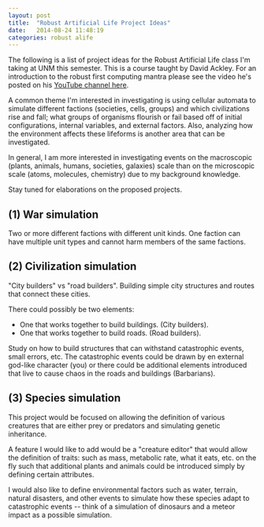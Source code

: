 ```yaml
---
layout: post
title:  "Robust Artificial Life Project Ideas"
date:   2014-08-24 11:48:19
categories: robust alife
---
```


The following is a list of project ideas for the Robust Artificial Life class
I'm taking at UNM this semester. This is a course taught by David Ackley. For
an introduction to the robust first computing mantra please see the video he's
posted on his 
[YouTube channel here](https://www.youtube.com/watch?v=helScS3coAE&feature=youtu.be). 

A common theme I'm interested in investigating is using cellular automata to
simulate different factions (societies, cells, groups) and which civilizations
rise and fall; what groups of organisms flourish or fail based off of initial
configurations, internal variables, and external factors. Also, analyzing how
the environment affects these lifeforms is another area that can be
investigated.

In general, I am more interested in investigating events on the macroscopic
(plants, animals, humans, societies, galaxies) scale than on the microscopic
scale (atoms, molecules, chemistry) due to my background knowledge.

Stay tuned for elaborations on the proposed projects.

## (1) War simulation

Two or more different factions with different unit kinds. One faction can have
multiple unit types and cannot harm members of the same factions.

## (2) Civilization simulation

"City builders" vs "road builders". Building simple city structures and routes
that connect these cities. 

There could possibly be two elements: 

* One that works together to build buildings. (City builders).
* One that works together to build roads. (Road builders).

Study on how to build structures that can withstand catastrophic events, small
errors, etc. The catastrophic events could be drawn by en external god-like
character (you) or there could be additional elements introduced that live to
cause chaos in the roads and buildings (Barbarians).

## (3) Species simulation

This project would be focused on allowing the definition of various creatures
that are either prey or predators and simulating genetic inheritance.

A feature I would like to add would be a "creature editor" that would allow
the definition of traits: such as mass, metabolic rate, what it eats, etc. on
the fly such that additional plants and animals could be introduced simply by
defining certain attributes.

I would also like to define environmental factors such as water, terrain,
natural disasters, and other events to simulate how these species adapt to
catastrophic events -- think of a simulation of dinosaurs and a meteor impact
as a possible simulation.
